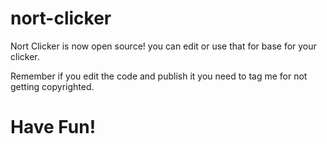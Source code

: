 # nort-clicker

Nort Clicker is now open source!
you can edit or use that for base for your clicker.

Remember if you edit the code and publish it you need to tag me for not getting copyrighted.

# Have Fun!
